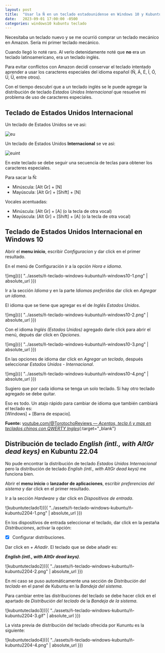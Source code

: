 ```yaml
---
layout: post
title:  "Usar la Ñ en un teclado estadounidense en Windows 10 y Kubuntu 22.04"
date:   2023-09-01 17:00:00 -0500
categories: windows10 kubuntu teclado
---
```


Necesitaba un teclado nuevo y se me ocurrió comprar un teclado mecánico en Amazon. Sería mi primer teclado mecánico.

Cuando llegó lo noté raro. Al verlo detenidamente noté que **no** era un teclado latinoamericano, era un teclado inglés.

Para evitar conflictos con Amazon decidí conservar el teclado intentado aprender a usar los caracteres especiales del idioma español (Ñ, Á, É, Í, Ó, Ú, Ü, entre otros).

Con el tiempo descubrí que a un teclado inglés se le puede agregar la distribución de teclado *Estados Unidos Internacional* que resuelve mi problema de uso de caracteres especiales.

## Teclado de Estados Unidos Internacional

Un teclado de Estados Unidos se ve asi:

![eu](https://upload.wikimedia.org/wikipedia/commons/thumb/5/51/KB_United_States-NoAltGr.svg/2560px-KB_United_States-NoAltGr.svg.png)

Un teclado de Estados Unidos **Internacional** se ve asi:

![euint](https://upload.wikimedia.org/wikipedia/commons/thumb/2/22/KB_US-International.svg/2560px-KB_US-International.svg.png)

En este teclado se debe seguir una secuencia de teclas para obtener los caracteres especiales.

Para sacar la Ñ:
* Minúscula: [Alt Gr] + [N]
* Mayúscula: [Alt Gr] + [Shift] + [N]

Vocales acentuadas:
* Minúscula: [Alt Gr] + [A] (o la tecla de otra vocal) 
* Mayúscula: [Alt Gr] + [Shift] + [A] (o la tecla de otra vocal)

## Teclado de Estados Unidos Internacional en Windows 10

Abrir el **menu inicio**, escribir *Configuracion* y dar click en el primer resultado.

En el menú de Configuración ir a la opción *Hora e idioma*.

![img]({{ "../assets/ñ-teclado-windows-kubuntu/ñ-windows10-1.png" | absolute_url }})

Ir a la sección *Idioma* y en la parte *Idiomas preferidos* dar click en *Agregar un idioma*.

El idioma que se tiene que agregar es el de *Inglés Estados Unidos*.

![img]({{ "../assets/ñ-teclado-windows-kubuntu/ñ-windows10-2.png" | absolute_url }})

Con el idioma *Inglés (Estados Unidos)* agregado darle click para abrir el menú, depués dar click en *Opciones*.

![img]({{ "../assets/ñ-teclado-windows-kubuntu/ñ-windows10-3.png" | absolute_url }})

En las opciones de idioma dar click en *Agregar un teclado*, después seleccionar *Estados Unidos - Internacional*.

![img]({{ "../assets/ñ-teclado-windows-kubuntu/ñ-windows10-4.png" | absolute_url }})

Sugiero que por cada idioma se tenga un solo teclado. Si hay otro teclado agregado se debe quitar.

Eso es todo. Un atajo rápido para cambiar de idioma que también cambiará el teclado es: <br>
[Windows] + [Barra de espacio].

**Fuente:** [youtube.com/@TorotochoReviews &mdash; *Acentos, tecla ñ y mas en teclados chinos con QWERTY Ingles*](https://www.youtube.com/watch?v=F7q7ZG9cKlA){:target="_blank"}


## Distribución de teclado *English (intl., with AltGr dead keys)* en Kubuntu 22.04

No pude encontrar la distribución de teclado *Estados Unidos Internacional* pero la distribución de teclado *English (intl., with AltGr dead keys)* me funciona bien.

Abrir el **menu inicio** o **lanzador de aplicaciones**, escribir *preferencias del sistema* y dar click en el primer resultado.

Ir a la sección *Hardware* y dar click en *Dispositivos de entrada*.

![kubuntuteclado1]({{ "../assets/ñ-teclado-windows-kubuntu/ñ-kubuntu2204-1.png" | absolute_url }})

En los dispositivos de entrada seleccionar el teclado, dar click en la pestaña *Distribuciones*, activar la opción:

* [X] Configurar distribuciones.

Dar click en *+ Añadir*. El teclado que se debe añadir es:

***English (intl., with AltGr dead keys)***.

![kubuntuteclado2]({{ "../assets/ñ-teclado-windows-kubuntu/ñ-kubuntu2204-2.png" | absolute_url }})

En mi caso se puso automáticamente una sección de *Distribución del teclado* en el panel de Kubuntu en la *Bandeja del sistema*.

Para cambiar entre las distribuciones del teclado se debe hacer click en el apartado de *Distribución del teclado* de la *Bandeja de la sistema*.

![kubuntuteclado3]({{ "../assets/ñ-teclado-windows-kubuntu/ñ-kubuntu2204-3.gif" | absolute_url }})

La vista previa de distribución del teclado ofrecida por Kununtu es la siguiente:

![kubuntuteclado4]({{ "../assets/ñ-teclado-windows-kubuntu/ñ-kubuntu2204-4.png" | absolute_url }})